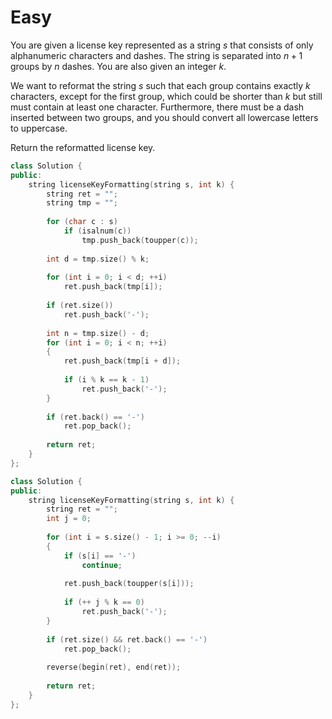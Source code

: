 # Easy

You are given a license key represented as a string $s$ that consists of only alphanumeric characters and dashes. The string is separated into $n + 1$ groups by $n$ dashes. You are also given an integer $k$.

We want to reformat the string $s$ such that each group contains exactly $k$ characters, except for the first group, which could be shorter than $k$ but still must contain at least one character. Furthermore, there must be a dash inserted between two groups, and you should convert all lowercase letters to uppercase.

Return the reformatted license key.

```cpp
class Solution {
public:
    string licenseKeyFormatting(string s, int k) {
        string ret = "";
        string tmp = "";
        
        for (char c : s)
            if (isalnum(c))
                tmp.push_back(toupper(c));
        
        int d = tmp.size() % k;
        
        for (int i = 0; i < d; ++i)
            ret.push_back(tmp[i]);
        
        if (ret.size())
            ret.push_back('-');
        
        int n = tmp.size() - d;
        for (int i = 0; i < n; ++i)
        {
            ret.push_back(tmp[i + d]);
            
            if (i % k == k - 1)
                ret.push_back('-');
        }
        
        if (ret.back() == '-')
            ret.pop_back();
        
        return ret;
    }
};
```

```cpp
class Solution {
public:
    string licenseKeyFormatting(string s, int k) {
        string ret = "";
        int j = 0;
        
        for (int i = s.size() - 1; i >= 0; --i)
        {
            if (s[i] == '-')
                continue;
            
            ret.push_back(toupper(s[i]));
            
            if (++ j % k == 0)
                ret.push_back('-');
        }
        
        if (ret.size() && ret.back() == '-')
            ret.pop_back();
        
        reverse(begin(ret), end(ret));
        
        return ret;
    }
};
```

